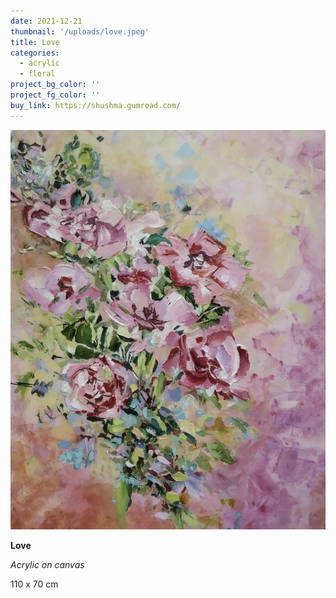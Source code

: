 ```yaml
---
date: 2021-12-21
thumbnail: '/uploads/love.jpeg'
title: Love
categories:
  - acrylic
  - floral
project_bg_color: ''
project_fg_color: ''
buy_link: https://shushma.gumroad.com/
---
```


![](/uploads/love.jpeg)

**Love**

_Acrylic on canvas_

110 x 70 cm
